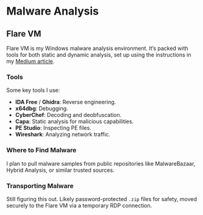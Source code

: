 # Malware Analysis  

## Flare VM  

Flare VM is my Windows malware analysis environment. It’s packed with tools for both static and dynamic analysis, set up using the instructions in my [Medium article](https://medium.com/@logan.flecke/installing-the-flare-vm-for-malware-analysis-36a4a302ca41).  

### Tools  

Some key tools I use:  
- **IDA Free** / **Ghidra**: Reverse engineering.  
- **x64dbg**: Debugging.  
- **CyberChef**: Decoding and deobfuscation.  
- **Capa**: Static analysis for malicious capabilities.  
- **PE Studio**: Inspecting PE files.  
- **Wireshark**: Analyzing network traffic.  

### Where to Find Malware  

I plan to pull malware samples from public repositories like MalwareBazaar, Hybrid Analysis, or similar trusted sources.  

### Transporting Malware  

Still figuring this out. Likely password-protected `.zip` files for safety, moved securely to the Flare VM via a temporary RDP connection.
